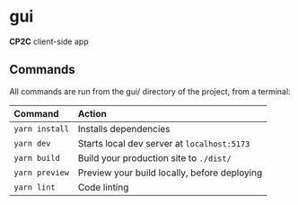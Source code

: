 # gui

**CP2C** client-side app

## Commands

All commands are run from the gui/ directory of the project, from a terminal:

| Command                                         | Action                                           |
| :---------------------------------------------- | :----------------------------------------------- |
| `yarn install`                                  | Installs dependencies                            |
| `yarn dev`                                      | Starts local dev server at `localhost:5173`      |
| `yarn build`                                    | Build your production site to `./dist/`          |
| `yarn preview`                                  | Preview your build locally, before deploying     |
| `yarn lint`                                     | Code linting                                     |
